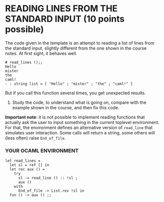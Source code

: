 # READING LINES FROM THE STANDARD INPUT  (10 points possible)
The code given in the template is an attempt to reading a list of lines from the standard input, slightly different from the one shown in the course notes.
At first sight, it behaves well.

```
# read_lines ();;
Hello
mister
the
caml!
- : string list = [ "Hello" ; "mister" ; "the" ; "caml!" ]
```
But if you call this function several times, you get unexpected results.

1. Study the code, to understand what is going on, compare with the example shown in the course, and then fix this code.

**Important note**: it is not possible to implement reading functions that actually ask the user to input something in the current toplevel environment. For that, the environment defines an alternative version of `read_line` that simulates user interaction. Some calls will return a string, some others will (less often) raise `End_of_file`.

### YOUR OCAML ENVIRONMENT
```
let read_lines =
  let sl = ref [] in
  let rec aux () =
    try
      sl := read_line () :: !sl ;
      aux ()
    with
      End_of_file -> List.rev !sl in
  fun () -> aux () ;;
```

